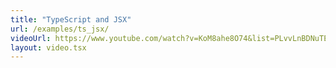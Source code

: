 ```yaml
---
title: "TypeScript and JSX"
url: /examples/ts_jsx/
videoUrl: https://www.youtube.com/watch?v=KoM8ahe8O74&list=PLvvLnBDNuTEov9EBIp3MMfHlBxaKGRWTe&index=11
layout: video.tsx
---
```

